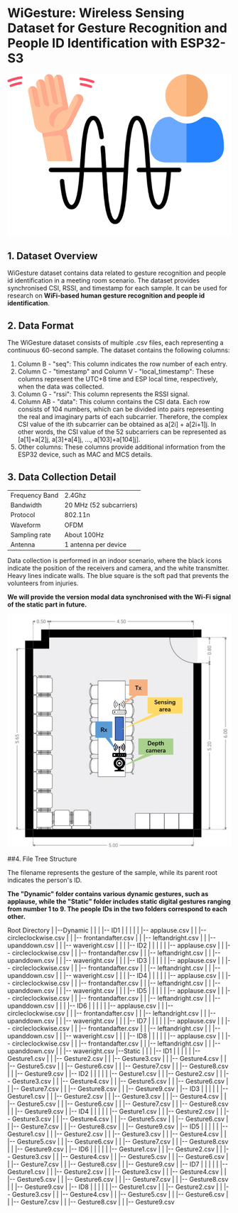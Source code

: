 # WiGesture: Wireless Sensing Dataset for Gesture Recognition and People ID Identification with ESP32-S3

![](../img/WiGesture.png)



## 1. Dataset Overview

WiGesture dataset contains data related to gesture recognition and people id identification in a meeting room scenario. The dataset provides synchronised CSI, RSSI, and timestamp for each sample. It can be used for research on **WiFi-based human gesture recognition and people id identification**.



## 2. Data Format

The WiGesture dataset consists of multiple .csv files, each representing a continuous 60-second sample. The dataset contains the following columns:

1. Column B - "seq": This column indicates the row number of each entry.
2. Column C - "timestamp" and Column V - "local_timestamp": These columns represent the UTC+8 time and ESP local time, respectively, when the data was collected.
3. Column G - "rssi": This column represents the RSSI signal.
4. Column AB - "data": This column contains the CSI data. Each row consists of 104 numbers, which can be divided into pairs representing the real and imaginary parts of each subcarrier. Therefore, the complex CSI value of the ith subcarrier can be obtained as a[2i] + a[2i+1]j. In other words, the CSI value of the 52 subcarriers can be represented as [a[1]+a[2]j, a[3]+a[4]j, ..., a[103]+a[104]j].
5. Other columns: These columns provide additional information from the ESP32 device, such as MAC and MCS details.



## 3. Data Collection Detail

|                |                         |
| -------------- | ----------------------- |
| Frequency Band | 2.4Ghz                  |
| Bandwidth      | 20 MHz (52 subcarriers) |
| Protocol       | 802.11n                 |
| Waveform       | OFDM                    |
| Sampling rate  | About 100Hz             |
| Antenna        | 1 antenna per device    |

Data collection is performed in an indoor scenario, where the black icons indicate the position of the receivers and camera, and the white transmitter. Heavy lines indicate walls. The blue square is the soft pad that prevents the volunteers from injuries.

**We will provide the version modal data synchronised with the Wi-Fi signal of the static part in future.**

![](../img/layout.png)



##4. File Tree Structure

The filename represents the gesture of the sample, while its parent root indicates the person's ID.

**The "Dynamic" folder contains various dynamic gestures, such as applause, while the "Static" folder includes static digital gestures ranging from number 1 to 9. The people IDs in the two folders correspond to each other.**



 Root Directory
  |
  |--Dynamic
  |  |
  |  |-- ID1
  |  |    |
  |  |    |-- applause.csv
  |  |    |-- circleclockwise.csv 
  |  |    |-- frontandafter.csv
  |  |    |-- leftandright.csv
  |  |    |-- upanddown.csv
  |  |    |-- waveright.csv
  |  |
  |  |-- ID2
  |  |    |
  |  |    |-- applause.csv
  |  |    |-- circleclockwise.csv 
  |  |    |-- frontandafter.csv
  |  |    |-- leftandright.csv
  |  |    |-- upanddown.csv
  |  |    |-- waveright.csv
  |  |
  |  |-- ID3
  |  |    |
  |  |    |-- applause.csv
  |  |    |-- circleclockwise.csv 
  |  |    |-- frontandafter.csv
  |  |    |-- leftandright.csv
  |  |    |-- upanddown.csv
  |  |    |-- waveright.csv
  |  |
  |  |-- ID4
  |  |    |
  |  |    |-- applause.csv
  |  |    |-- circleclockwise.csv 
  |  |    |-- frontandafter.csv
  |  |    |-- leftandright.csv
  |  |    |-- upanddown.csv
  |  |    |-- waveright.csv
  |  |
  |  |-- ID5
  |  |    |
  |  |    |-- applause.csv
  |  |    |-- circleclockwise.csv 
  |  |    |-- frontandafter.csv
  |  |    |-- leftandright.csv
  |  |    |-- upanddown.csv
  |  |
  |  |-- ID6
  |  |    |
  |  |    |-- applause.csv
  |  |    |-- circleclockwise.csv 
  |  |    |-- frontandafter.csv
  |  |    |-- leftandright.csv
  |  |    |-- upanddown.csv
  |  |    |-- waveright.csv
  |  |
  |  |-- ID7
  |  |    |
  |  |    |-- applause.csv
  |  |    |-- circleclockwise.csv 
  |  |    |-- frontandafter.csv
  |  |    |-- leftandright.csv
  |  |    |-- upanddown.csv
  |  |    |-- waveright.csv
  |  |
  |  |-- ID8
  |  |    |
  |  |    |-- applause.csv
  |  |    |-- circleclockwise.csv 
  |  |    |-- frontandafter.csv
  |  |    |-- leftandright.csv
  |  |    |-- upanddown.csv
  |  |    |-- waveright.csv
  |--Static
  |  |
  |  |-- ID1
  |  |    |
  |  |    |-- Gesture1.csv
  |  |    |-- Gesture2.csv
  |  |    |-- Gesture3.csv
  |  |    |-- Gesture4.csv
  |  |    |-- Gesture5.csv
  |  |    |-- Gesture6.csv
  |  |    |-- Gesture7.csv
  |  |    |-- Gesture8.csv
  |  |    |-- Gesture9.csv
  |  |-- ID2
  |  |    |
  |  |    |-- Gesture1.csv
  |  |    |-- Gesture2.csv
  |  |    |-- Gesture3.csv
  |  |    |-- Gesture4.csv
  |  |    |-- Gesture5.csv
  |  |    |-- Gesture6.csv
  |  |    |-- Gesture7.csv
  |  |    |-- Gesture8.csv
  |  |    |-- Gesture9.csv
  |  |-- ID3
  |  |    |
  |  |    |-- Gesture1.csv
  |  |    |-- Gesture2.csv
  |  |    |-- Gesture3.csv
  |  |    |-- Gesture4.csv
  |  |    |-- Gesture5.csv
  |  |    |-- Gesture6.csv
  |  |    |-- Gesture7.csv
  |  |    |-- Gesture8.csv
  |  |    |-- Gesture9.csv
  |  |-- ID4
  |  |    |
  |  |    |-- Gesture1.csv
  |  |    |-- Gesture2.csv
  |  |    |-- Gesture3.csv
  |  |    |-- Gesture4.csv
  |  |    |-- Gesture5.csv
  |  |    |-- Gesture6.csv
  |  |    |-- Gesture7.csv
  |  |    |-- Gesture8.csv
  |  |    |-- Gesture9.csv
  |  |-- ID5
  |  |    |
  |  |    |-- Gesture1.csv
  |  |    |-- Gesture2.csv
  |  |    |-- Gesture3.csv
  |  |    |-- Gesture4.csv
  |  |    |-- Gesture5.csv
  |  |    |-- Gesture6.csv
  |  |    |-- Gesture7.csv
  |  |    |-- Gesture8.csv
  |  |    |-- Gesture9.csv
  |  |-- ID6
  |  |    |
  |  |    |-- Gesture1.csv
  |  |    |-- Gesture2.csv
  |  |    |-- Gesture3.csv
  |  |    |-- Gesture4.csv
  |  |    |-- Gesture5.csv
  |  |    |-- Gesture6.csv
  |  |    |-- Gesture7.csv
  |  |    |-- Gesture8.csv
  |  |    |-- Gesture9.csv
  |  |-- ID7
  |  |    |
  |  |    |-- Gesture1.csv
  |  |    |-- Gesture2.csv
  |  |    |-- Gesture3.csv
  |  |    |-- Gesture4.csv
  |  |    |-- Gesture5.csv
  |  |    |-- Gesture6.csv
  |  |    |-- Gesture7.csv
  |  |    |-- Gesture8.csv
  |  |    |-- Gesture9.csv
  |  |-- ID8
  |  |    |
  |  |    |-- Gesture1.csv
  |  |    |-- Gesture2.csv
  |  |    |-- Gesture3.csv
  |  |    |-- Gesture4.csv
  |  |    |-- Gesture5.csv
  |  |    |-- Gesture6.csv
  |  |    |-- Gesture7.csv
  |  |    |-- Gesture8.csv
  |  |    |-- Gesture9.csv